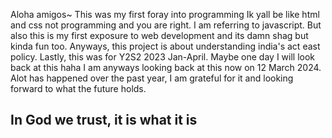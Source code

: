 Aloha amigos~
This was my first foray into programming Ik yall be like html and css not programming and you are right. I am referring to javascript. 
But also this is my first exposure to web development and its damn shag but kinda fun too.
Anyways, this project is about understanding india's act east policy.
Lastly, this was for Y2S2 2023 Jan-April. Maybe one day I will look back at this haha I am anyways looking back at this now on 12 March 2024. Alot has happened over the past year, I am grateful for it and looking forward to what the future holds. 
## In God we trust, it is what it is
